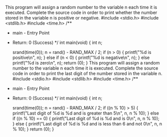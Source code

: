 This program will assign a random number to the variable n each time it is executed. Complete the source code in order to print whether the number stored in the variable n is positive or negative.
#include <stdio.h>
#include <stdlib.h>
#include <time.h>
/**
 * main - Entry Point
 * Return: 0 (Success)
 */
int main(void)
{
	int n;

	srand(time(0));
	n = rand() - RAND_MAX / 2;
	if (n > 0)
	{
		printf("%d is positive\n", n);
	}
	else if (n < 0)
	{
		printf("%d is negative\n", n);
	}
	else
		printf("%d is zero\n", n);
	return (0);
}
This program will assign a random number to the variable n each time it is executed. Complete the source code in order to print the last digit of the number stored in the variable n.
#include <stdio.h>
#include <stdlib.h>
#include <time.h>
/**
 * main - Entry Point
 * Return: 0 (Success)
 */
int main(void)
{
	int n;

	srand(time(0));
	n = rand() - RAND_MAX / 2;
	if ((n % 10) > 5)
	{
		printf("Last digit of %d is %d and is greater than 5\n", n, n % 10);
	}
	else if ((n % 10) == 0)
	{
		printf("Last digit of %d is %d and is 0\n", n, n % 10);
	}
	else
	{
		printf("Last digit of %d is %d and is less than 6 and not 0\n", n, n % 10);
	}
	return (0);
}
